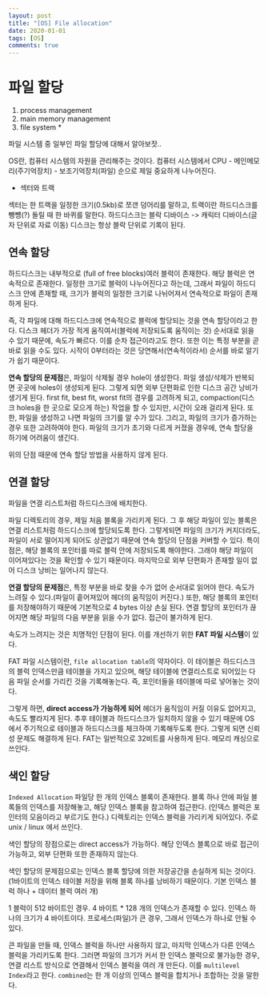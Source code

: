 ```yaml
---
layout: post
title: "[OS] File allocation"
date: 2020-01-01
tags: [OS]
comments: true
---
```


# 파일 할당

1. process management
2. main memory management
3. file system *

파일 시스템 중 일부인 파일 할당에 대해서 알아보잣..

OS란, 컴퓨터 시스템의 자원을 관리해주는 것이다. 컴퓨터 시스템에서 CPU - 메인메모리(주기억장치) - 보조기억장치(파일) 순으로 제일 중요하게 나누어진다.

* 섹터와 트랙

섹터는 한 트랙을 일정한 크기(0.5kb)로 쪼갠 덩어리를 말하고, 트랙이란 하드디스크를 뺑뻉(?) 돌릴 때 한 바퀴를 말한다. 하드디스크는 블락 디바이스 -> 캐릭터 디바이스(글자 단위로 자료 이동) 디스크는 항상 블락 단위로 기록이 된다.

## 연속 할당

하드디스크는 내부적으로 (full of free blocks)여러 블럭이 존재한다. 해당 블럭은 연속적으로 존재한다. 일정한 크기로 블럭이 나누어진다고 하는데, 그래서 파일이 하드디스크 안에 존재할 때, 크기가 블럭의 일정한 크기로 나뉘어져서 연속적으로 파일이 존재하게 된다. 

즉, 각 파일에 대해 하드디스크에 연속적으로 블럭에 할당되는 것을 연속 할당이라고 한다. 디스크 헤더가 가장 적게 움직여서(블럭에 저장되도록 움직이는 것) 순서대로 읽을 수 있기 때문에, 속도가 빠르다. 이를 순차 접근이라고도 한다. 또한 이는 특정 부분을 곧바로 읽을 수도 있다. 시작이 0부터라는 것은 당연해서(연속적이라서) 순서를 바로 알기가 쉽기 때문이다.

**연속 할당의 문제점**은, 파일이 삭제될 경우 hole이 생성한다. 파일 생성/삭제가 반복되면 곳곳에 holes이 생성되게 된다. 그렇게 되면 외부 단편화로 인한 디스크 공간 낭비가 생기게 된다. first fit, best fit, worst fit의 경우를 고려하게 되고, compaction(디스크 holes을 한 곳으로 모으게 하는) 작업을 할 수 있지만, 시간이 오래 걸리게 된다. 또한, 파일을 생성하고 나면 파일의 크기를 알 수가 있다. 그리고, 파일의 크기가 증가하는 경우 또한 고려하여야 한다. 파일의 크기가 초기와 다르게 커졌을 경우에, 연속 할당을 하기에 어려움이 생긴다.

위의 단점 때문에 연속 할당 방법을 사용하지 않게 된다.

## 연결 할당

파일을 연결 리스트처럼 하드디스크에 배치한다.

파일 디렉토리의 경우, 제일 처음 블록을 가리키게 된다. 그 후 해당 파일이 있는 블록은 연결 리스트처럼 하드디스크에 할당되도록 한다. 그렇게되면 파일의 크기가 커지더라도, 파일이 서로 떨어지게 되어도 상관없기 때문에 연속 할당의 단점을 커버할 수 있다. 특이점은, 해당 블록의 포인터를 따로 블럭 안에 저장되도록 해야한다. 그래야 해당 파일이 이어져있다는 것을 확인할 수 있기 때문이다. 마지막으로  외부 단편화가 존재할 일이 없어 디스크 낭비는 일어나지 않는다.

**연결 할당의 문제점**은, 특정 부분을 바로 찾을 수가 없어 순서대로 읽어야 한다. 속도가 느려질 수 있다.(파일이 흩어져있어 헤더의 움직임이 커진다.) 또한, 해당 블록의 포인터를 저장해야하기 때문에 기본적으로 4 bytes 이상 손실 된다. 연결 할당의 포인터가 끊어지면 해당 파일의 다음 부분을 읽을 수가 없다. 접근이 불가하게 된다. 

속도가 느려지는 것은 치명적인 단점이 된다. 이를 개선하기 위한 **FAT 파일 시스템**이 있다.

FAT 파일 시스템이란, `file allocation table`의 약자이다. 이 테이블은 하드디스크의 블럭 인덱스만큼 테이블을 가지고 있으며, 해당 테이블에 연결리스트로 되어있는 다음 파일 순서를 가리킨 것을 기록해놓는다. 즉, 포인터들을 테이블에 따로 넣어놓는 것이다.

그렇게 하면, **direct access가 가능하게 되어** 헤더가 움직임이 커질 이유도 없어지고, 속도도 빨라지게 된다. 추후 테이블과 하드디스크가 일치하지 않을 수 있기 때문에 OS에서 주기적으로 테이블과 하드디스크를 체크하여 기록해두도록 한다. 그렇게 되면 신뢰성 문제도 해결하게 된다. FAT는 일반적으로 32비트를 사용하게 된다. 메모리 캐싱으로 쓰인다.

## 색인 할당

`Indexed Allocation` 파일당 한 개의 인덱스 블록이 존재한다. 블록 하나 안에 파일 블록들의 인덱스를 저장해놓고, 해당 인덱스 블록을 참고하여 접근한다. (인덱스 블럭은 포인터의 모음이라고 부르기도 한다.) 디렉토리는 인덱스 블럭을 가리키게 되어있다. 주로 unix / linux 에서 쓰인다.

색인 할당의 장점으로는 direct access가 가능하다. 해당 인덱스 블록으로 바로 접근이 가능하고, 외부 단편화 또한 존재하지 않는다.

색인 할당의 문제점으로는 인덱스 블록 할당에 의한 저장공간을 손실하게 되는 것이다. (1바이트의 인덱스 테이블 저장을 위해 블록 하나를 낭비하기 때문이다. 기본 인덱스 블럭 하나 + 데이터 블럭 여러 개)

1 블럭이 512 바이트인 경우. 4 바이트 * 128 개의 인덱스가 존재할 수 있다. 인덱스 하나의 크기가 4 바이트이다. 프로세스(파일)가 큰 경우, 그래서 인덱스가 하나로 안될 수 있다.

큰 파일을 만들 때, 인덱스 블럭을 하나만 사용하지 않고, 마지막 인덱스가 다른 인덱스 블럭을 가리키도록 한다. 그러면 파일의 크기가 커서 한 인덱스 블럭으로 불가능한 경우, 연결 리스트 방식으로 연결해서 인덱스 블럭을 여러 개 만든다. 이를 `multilevel Index`라고 한다. `combined`는 한 개 이상의 인덱스 블럭을 합치거나 조합하는 것을 말한다.
